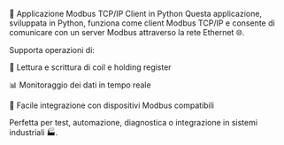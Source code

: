 🐍 Applicazione Modbus TCP/IP Client in Python
Questa applicazione, sviluppata in Python, funziona come client Modbus TCP/IP e consente di comunicare con un server Modbus attraverso la rete Ethernet 🌐.

Supporta operazioni di:

🔄 Lettura e scrittura di coil e holding register

📊 Monitoraggio dei dati in tempo reale

🔧 Facile integrazione con dispositivi Modbus compatibili

Perfetta per test, automazione, diagnostica o integrazione in sistemi industriali 🏭.